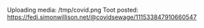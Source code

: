 Uploading media: /tmp/covid.png
Toot posted: https://fedi.simonwillison.net/@covidsewage/111533847910660547

